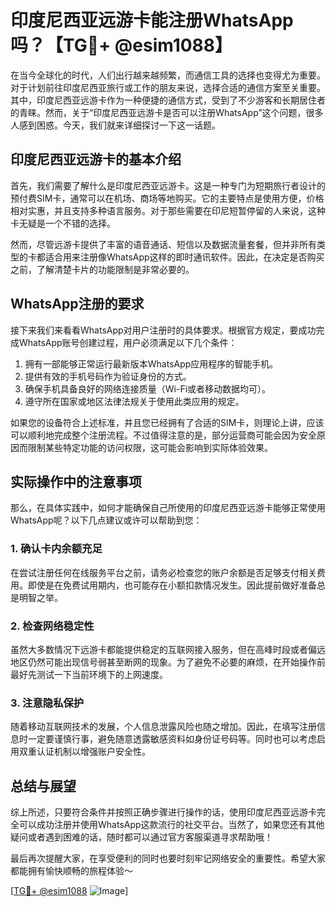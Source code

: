 # 印度尼西亚远游卡能注册WhatsApp吗？【TG💪+ @esim1088】

在当今全球化的时代，人们出行越来越频繁，而通信工具的选择也变得尤为重要。对于计划前往印度尼西亚旅行或工作的朋友来说，选择合适的通信方案至关重要。其中，印度尼西亚远游卡作为一种便捷的通信方式，受到了不少游客和长期居住者的青睐。然而，关于“印度尼西亚远游卡是否可以注册WhatsApp”这个问题，很多人感到困惑。今天，我们就来详细探讨一下这一话题。

## 印度尼西亚远游卡的基本介绍

首先，我们需要了解什么是印度尼西亚远游卡。这是一种专门为短期旅行者设计的预付费SIM卡，通常可以在机场、商场等地购买。它的主要特点是使用方便，价格相对实惠，并且支持多种语言服务。对于那些需要在印尼短暂停留的人来说，这种卡无疑是一个不错的选择。

然而，尽管远游卡提供了丰富的语音通话、短信以及数据流量套餐，但并非所有类型的卡都适合用来注册像WhatsApp这样的即时通讯软件。因此，在决定是否购买之前，了解清楚卡片的功能限制是非常必要的。

## WhatsApp注册的要求

接下来我们来看看WhatsApp对用户注册时的具体要求。根据官方规定，要成功完成WhatsApp账号创建过程，用户必须满足以下几个条件：

1. 拥有一部能够正常运行最新版本WhatsApp应用程序的智能手机。
2. 提供有效的手机号码作为验证身份的方式。
3. 确保手机具备良好的网络连接质量（Wi-Fi或者移动数据均可）。
4. 遵守所在国家或地区法律法规关于使用此类应用的规定。

如果您的设备符合上述标准，并且您已经拥有了合适的SIM卡，则理论上讲，应该可以顺利地完成整个注册流程。不过值得注意的是，部分运营商可能会因为安全原因而限制某些特定功能的访问权限，这可能会影响到实际体验效果。

## 实际操作中的注意事项

那么，在具体实践中，如何才能确保自己所使用的印度尼西亚远游卡能够正常使用WhatsApp呢？以下几点建议或许可以帮助到您：

### 1. 确认卡内余额充足
在尝试注册任何在线服务平台之前，请务必检查您的账户余额是否足够支付相关费用。即使是在免费试用期内，也可能存在小额扣款情况发生。因此提前做好准备总是明智之举。

### 2. 检查网络稳定性
虽然大多数情况下远游卡都能提供稳定的互联网接入服务，但在高峰时段或者偏远地区仍然可能出现信号弱甚至断网的现象。为了避免不必要的麻烦，在开始操作前最好先测试一下当前环境下的上网速度。

### 3. 注意隐私保护
随着移动互联网技术的发展，个人信息泄露风险也随之增加。因此，在填写注册信息时一定要谨慎行事，避免随意透露敏感资料如身份证号码等。同时也可以考虑启用双重认证机制以增强账户安全性。

## 总结与展望

综上所述，只要符合条件并按照正确步骤进行操作的话，使用印度尼西亚远游卡完全可以成功注册并使用WhatsApp这款流行的社交平台。当然了，如果您还有其他疑问或者遇到困难的话，随时都可以通过官方客服渠道寻求帮助哦！

最后再次提醒大家，在享受便利的同时也要时刻牢记网络安全的重要性。希望大家都能拥有愉快顺畅的旅程体验～ 

[[TG💪+ @esim1088](https://t.me/s/esim1088) ![Image](https://i.postimg.cc/4NQfJmqS/Snipaste-2025-05-13-00-14-12.png)]